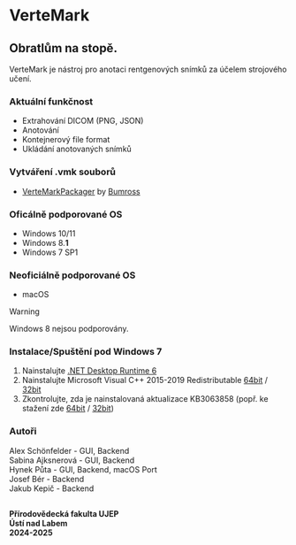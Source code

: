# VerteMark
## Obratlům na stopě.

VerteMark je nástroj pro anotaci rentgenových snímků za účelem strojového učení.

### Aktuální funkčnost
* Extrahování DICOM (PNG, JSON)
* Anotování
* Kontejnerový file format
* Ukládání anotovaných snímků

### Vytváření .vmk souborů
* [VerteMarkPackager](https://github.com/Bumross/VerteMarkPackager/) by [Bumross](https://github.com/Bumross)

### Oficálně podporované OS
* Windows 10/11
* Windows 8.**1**
* Windows 7 SP1

### Neoficiálně podporované OS
* macOS

> [!WARNING]  
> Windows 8 nejsou podporovány.

### Instalace/Spuštění pod Windows 7
1. Nainstalujte [.NET Desktop Runtime 6](https://dotnet.microsoft.com/en-us/download/dotnet/6.0)
2. Nainstalujte Microsoft Visual C++ 2015-2019 Redistributable [64bit](https://aka.ms/vs/16/release/vc_redist.x64.exe) / [32bit](https://aka.ms/vs/16/release/vc_redist.x86.exe)
3. Zkontrolujte, zda je nainstalovaná aktualizace KB3063858 (popř. ke stažení zde [64bit](https://www.microsoft.com/download/details.aspx?id=47442) / [32bit](https://www.microsoft.com/download/details.aspx?id=47409))

### Autoři

Alex Schönfelder -  GUI, Backend\
Sabina Ajksnerová - GUI, Backend\
Hynek Půta - GUI, Backend, macOS Port\
Josef Bér - Backend\
Jakub Kepič - Backend

##

**Přírodovědecká fakulta UJEP\
Ústí nad Labem\
2024-2025**

